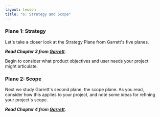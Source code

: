 ```yaml
---
layout: lesson
title: "6: Strategy and Scope"
---
```

### Plane 1: Strategy

Let's take a closer look at the Strategy Plane from Garrett's five planes.

***Read Chapter 3 from [Garrett][garrett]***.

Begin to consider what product objectives and user needs your project might articulate.

### Plane 2: Scope

Next we study Garrett's second plane, the scope plane. As you read, consider how this applies to your project, and note some ideas for refining your project's scope.

***Read Chapter 4 from [Garrett][garrett]***.

[garrett]: http://0-proquest.safaribooksonline.com.library.cedarville.edu/book/web-design-and-development/9780321688651
